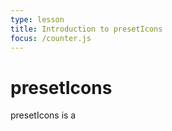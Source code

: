 ```yaml
---
type: lesson
title: Introduction to presetIcons
focus: /counter.js
---
```


# presetIcons

presetIcons is a 